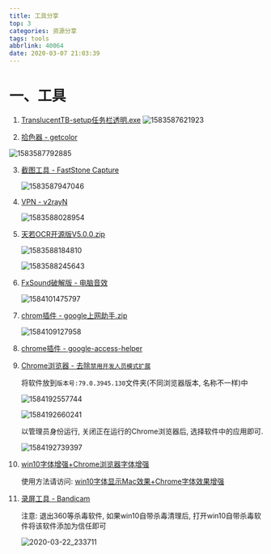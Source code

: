 ```yaml
---
title: 工具分享
top: 3
categories: 资源分享
tags: tools
abbrlink: 40064
date: 2020-03-07 21:03:39
---
```


# 一、工具

1. [TranslucentTB-setup任务栏透明.exe](https://www.lanzous.com/i6dsdrc)
    ![1583587621923](1583587621923.png)

2. [拾色器 - getcolor](https://www.lanzous.com/i5szoxa)

  ![1583587792885](1583587792885.png)

3. [截图工具 - FastStone Capture](https://www.lanzous.com/ia15coh)

   ![1583587947046](1583587947046.png)

4. [VPN - v2rayN](https://www.lanzous.com/i9q97lc)

   ![1583588028954](1583588028954.png)

5. [ 天若OCR开源版V5.0.0.zip](https://www.lanzous.com/i580dmd)

   ![1583588184810](1583588184810.png)

   ![1583588245643](1583588245643.png)

6. [FxSound破解版 - 电脑音效](https://www.lanzous.com/ia7v9wj)

   ![1584101475797](1584101475797.png)

7. [chrom插件 - google上网助手.zip](https://www.lanzous.com/ia88npe)

   ![1584109127958](1584109127958.png)

8. [chrome插件 - google-access-helper](https://www.lanzous.com/i4hskyd)

9. [Chrome浏览器 - 去除`禁用开发人员模式扩展`](https://www.lanzous.com/ia9e10j)

   将软件放到`版本号:79.0.3945.130`文件夹(不同浏览器版本, 名称不一样)中

   ![1584192557744](1584192557744.png)

   ![1584192660241](1584192660241.png)

   以管理员身份运行, 关闭正在运行的Chrome浏览器后, 选择软件中的应用即可.

   ![1584192739397](1584192739397.png)

10. [win10字体增强+Chrome浏览器字体增强](https://www.lanzous.com/ia9e2di)

    使用方法请访问: [win10字体显示Mac效果+Chrome字体效果增强](https://blog.csdn.net/qq_36852780/article/details/104869572)

11. [录屏工具 - Bandicam](https://www.lanzous.com/iajmo5a)

    注意: 退出360等杀毒软件, 如果win10自带杀毒清理后, 打开win10自带杀毒软件将该软件添加为信任即可

    ![2020-03-22_233711](2020-03-22_233711-1584891826669.png)

